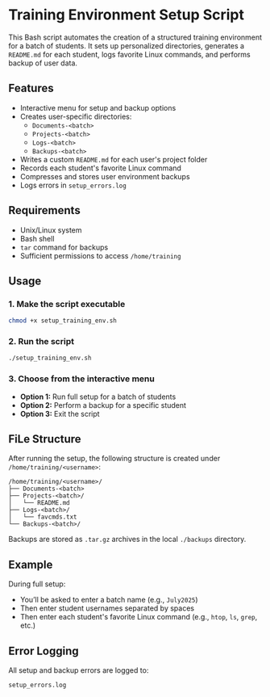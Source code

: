 # Training Environment Setup Script

This Bash script automates the creation of a structured training environment for a batch of students. It sets up personalized directories, generates a `README.md` for each student, logs favorite Linux commands, and performs backup of user data.

## Features

- Interactive menu for setup and backup options
- Creates user-specific directories:
  - `Documents-<batch>`
  - `Projects-<batch>`
  - `Logs-<batch>`
  - `Backups-<batch>`
- Writes a custom `README.md` for each user's project folder
- Records each student's favorite Linux command
- Compresses and stores user environment backups
- Logs errors in `setup_errors.log`

##  Requirements

- Unix/Linux system
- Bash shell
- `tar` command for backups
- Sufficient permissions to access `/home/training`

##  Usage

### 1. Make the script executable

```bash
chmod +x setup_training_env.sh
```

### 2. Run the script

```bash
./setup_training_env.sh
```

### 3. Choose from the interactive menu

- **Option 1:** Run full setup for a batch of students
- **Option 2:** Perform a backup for a specific student
- **Option 3:** Exit the script

##  FiLe Structure

After running the setup, the following structure is created under `/home/training/<username>`:

```
/home/training/<username>/
├── Documents-<batch>
├── Projects-<batch>/
│   └── README.md
├── Logs-<batch>/
│   └── favcmds.txt
└── Backups-<batch>/
```

Backups are stored as `.tar.gz` archives in the local `./backups` directory.

## Example

During full setup:
- You’ll be asked to enter a batch name (e.g., `July2025`)
- Then enter student usernames separated by spaces
- Then enter each student's favorite Linux command (e.g., `htop`, `ls`, `grep`, etc.)

## Error Logging

All setup and backup errors are logged to:

```
setup_errors.log
```
